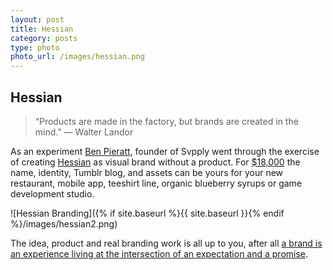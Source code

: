 ```yaml
---
layout: post
title: Hessian
category: posts
type: photo
photo_url: /images/hessian.png
---
```


## Hessian

> “Products are made in the factory, but brands are created in the mind.” 
— Walter Landor

As an experiment [Ben Pieratt](http://work.pieratt.com/), founder of Svpply went through the exercise of creating [Hessian](http://hessian.tv/) as visual brand without a product.  For [$18,000](http://hessian.tv/forsale.html) the name, identity, Tumblr blog, and assets can be yours for your new restaurant, mobile app, teeshirt line, organic blueberry syrups or game development studio.

![Hessian Branding]({% if site.baseurl %}{{ site.baseurl }}{% endif %}/images/hessian2.png)

The idea, product and real branding work is all up to you, after all [a brand is an experience living at the intersection of an expectation and a promise](http://www.blackcoffee.com/brand-expression/).